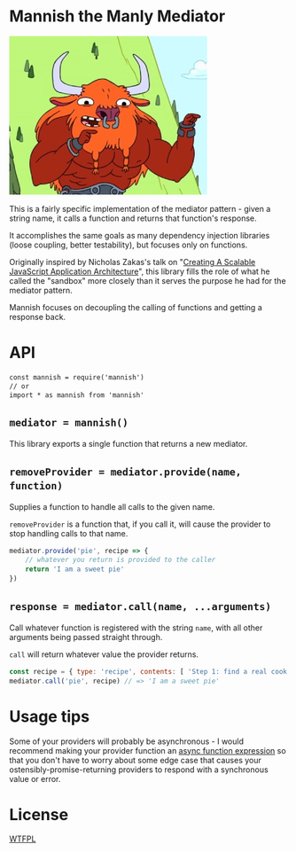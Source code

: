 # Mannish the Manly Mediator

![Adventure Time!](mannish.jpg)

This is a fairly specific implementation of the mediator pattern - given a string name, it calls a function and returns that function's response.

It accomplishes the same goals as many dependency injection libraries (loose coupling, better testability), but focuses only on functions.

Originally inspired by Nicholas Zakas's talk on "[Creating A Scalable JavaScript Application Architecture](http://youtu.be/b5pFv9NB9fs)", this library fills the role of what he called the "sandbox" more closely than it serves the purpose he had for the mediator pattern.

Mannish focuses on decoupling the calling of functions and getting a response back.

# API

```
const mannish = require('mannish')
// or
import * as mannish from 'mannish'
```

## `mediator = mannish()`

This library exports a single function that returns a new mediator.

<!-- js
const mannish = require('./')

const mediator = mannish()
-->

## `removeProvider = mediator.provide(name, function)`

Supplies a function to handle all calls to the given name.

`removeProvider` is a function that, if you call it, will cause the provider to stop handling calls to that name.

```js
mediator.provide('pie', recipe => {
	// whatever you return is provided to the caller
	return 'I am a sweet pie'
})
```

## `response = mediator.call(name, ...arguments)`

Call whatever function is registered with the string `name`, with all other arguments being passed straight through.

`call` will return whatever value the provider returns.

```js
const recipe = { type: 'recipe', contents: [ 'Step 1: find a real cook book' ] }
mediator.call('pie', recipe) // => 'I am a sweet pie'
```

# Usage tips

Some of your providers will probably be asynchronous - I would recommend making your provider function an [async function expression](https://developer.mozilla.org/en-US/docs/Web/JavaScript/Reference/Operators/async_function) so that you don't have to worry about some edge case that causes your ostensibly-promise-returning providers to respond with a synchronous value or error.

# License

[WTFPL](http://wtfpl2.com/)
